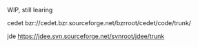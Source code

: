 
WIP, still learing


cedet
    bzr://cedet.bzr.sourceforge.net/bzrroot/cedet/code/trunk/

jde
    https://jdee.svn.sourceforge.net/svnroot/jdee/trunk

